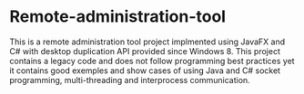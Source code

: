 # Remote-administration-tool
This is a remote administration tool project implmented using JavaFX and C# with desktop duplication API provided since Windows 8. This project contains a legacy code and does not follow programming best practices yet it contains good exemples and show cases of using Java and C# socket programming, multi-threading and interprocess communication.
